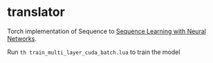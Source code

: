 # translator

Torch implementation of Sequence to [Sequence Learning with Neural Networks](http://machinelearning.wustl.edu/mlpapers/paper_files/NIPS2014_5346.pdf). 

Run ``` th train_multi_layer_cuda_batch.lua ``` to train the model
